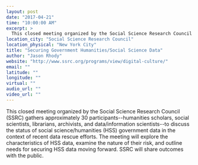 ```yaml
---
layout: post
date: "2017-04-21"
time: "10:00:00 AM"
excerpt: >
  This closed meeting organized by the Social Science Research Council (SSRC) gathers approximately 30 participants--humanities scholars, ...
location_city: "Social Science Research Council"
location_physical: "New York City"
title: "Securing Government Humanities/Social Science Data"
author: "Jason Rhody"
website: "http://www.ssrc.org/programs/view/digital-culture/"
email: ""
latitude: ""
longitude: ""
virtual: ""
audio_url: ""
video_url: ""
---
```


This closed meeting organized by the Social Science Research Council (SSRC) gathers approximately 30 participants--humanities scholars, social scientists, librarians, archivists, and data/information scientists--to discuss the status of social science/humanities (HSS) government data in the context of recent data rescue efforts. The meeting will explore the characteristics of HSS data, examine the nature of their risk, and outline needs for securing HSS data moving forward.  SSRC will share outcomes with the public.
